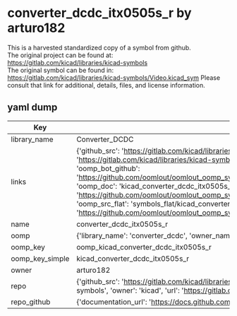 # converter_dcdc_itx0505s_r by arturo182  
This is a harvested standardized copy of a symbol from github.  
The original project can be found at:  
https://gitlab.com/kicad/libraries/kicad-symbols  
The original symbol can be found in:
https://gitlab.com/kicad/libraries/kicad-symbols/Video.kicad_sym
Please consult that link for additional, details, files, and license information.  
## yaml dump  
| Key | Value |  
| --- | --- |  
| library_name | Converter_DCDC |  
| links | {'github_src': 'https://gitlab.com/kicad/libraries/kicad-symbols/Video.kicad_sym', 'github_src_repo': 'https://gitlab.com/kicad/libraries/kicad-symbols', 'oomp_bot': 'kicad_converter_dcdc_itx0505s_r/working', 'oomp_bot_github': 'https://github.com/oomlout/oomlout_oomp_symbol_bot/tree/main/kicad_converter_dcdc_itx0505s_r/working', 'oomp_doc': 'kicad_converter_dcdc_itx0505s_r/working', 'oomp_doc_github': 'https://github.com/oomlout/oomlout_oomp_symbol_doc/tree/main/kicad_converter_dcdc_itx0505s_r/working', 'oomp_src_flat': 'symbols_flat/kicad_converter_dcdc_itx0505s_r/working', 'oomp_src_flat_github': 'https://github.com/oomlout/oomlout_oomp_symbol_src/tree/main/kicad_converter_dcdc_itx0505s_r/working'} |  
| name | converter_dcdc_itx0505s_r |  
| oomp | {'library_name': 'converter_dcdc', 'owner_name': 'kicad', 'symbol_name': 'converter_dcdc_itx0505s_r'} |  
| oomp_key | oomp_kicad_converter_dcdc_itx0505s_r |  
| oomp_key_simple | kicad_converter_dcdc_itx0505s_r |  
| owner | arturo182 |  
| repo | {'github_src': 'https://gitlab.com/kicad/libraries/kicad-symbols/Video.kicad_sym', 'name': 'libraries/kicad-symbols', 'owner': 'kicad', 'url': 'https://gitlab.com/kicad/libraries/kicad-symbols'} |  
| repo_github | {'documentation_url': 'https://docs.github.com/rest/repos/repos#get-a-repository', 'message': 'Not Found'} |  

